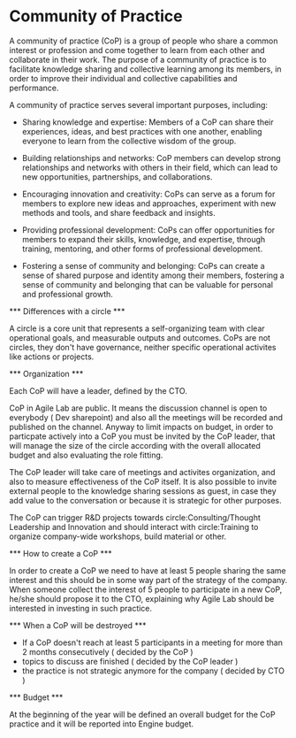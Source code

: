 # Community of Practice


A community of practice (CoP) is a group of people who share a common interest or profession and come together to learn from each other and collaborate in their work. The purpose of a community of practice is to facilitate knowledge sharing and collective learning among its members, in order to improve their individual and collective capabilities and performance.

A community of practice serves several important purposes, including:

* Sharing knowledge and expertise: Members of a CoP can share their experiences, ideas, and best practices with one another, enabling everyone to learn from the collective wisdom of the group.

* Building relationships and networks: CoP members can develop strong relationships and networks with others in their field, which can lead to new opportunities, partnerships, and collaborations.

* Encouraging innovation and creativity: CoPs can serve as a forum for members to explore new ideas and approaches, experiment with new methods and tools, and share feedback and insights.

* Providing professional development: CoPs can offer opportunities for members to expand their skills, knowledge, and expertise, through training, mentoring, and other forms of professional development.

* Fostering a sense of community and belonging: CoPs can create a sense of shared purpose and identity among their members, fostering a sense of community and belonging that can be valuable for personal and professional growth.




*** Differences with a circle ***

A circle is a core unit that represents a self-organizing team with clear operational goals, and measurable outputs and outcomes.
CoPs are not circles, they don't have governance, neither specific operational activites like actions or projects.



*** Organization ***

Each CoP will have a leader, defined by the CTO.

CoP in Agile Lab are public. It means the discussion channel is open to everybody ( Dev sharepoint) and also all the meetings will be recorded and published on the channel. Anyway to limit impacts on budget, in order to particpate actively into a CoP you must be invited by the CoP leader, that will manage the size of the circle according with the overall allocated budget and also evaluating the role fitting.

The CoP leader will take care of meetings and activites organization, and also to measure effectiveness of the CoP itself. It is also possible to invite external people to the knowledge sharing sessions as guest, in case they add value to the conversation or because it is strategic for other purposes.

The CoP can trigger R&D projects towards circle:Consulting/Thought Leadership and Innovation and should interact with circle:Training to organize company-wide workshops, build material or other.



*** How to create a CoP ***

In order to create a CoP we need to have at least 5 people sharing the same interest and this should be in some way part of the strategy of the company. When someone collect the interest of 5 people to participate in a new CoP, he/she should propose it to the CTO, explaining why Agile Lab should be interested in investing in such practice.



*** When a CoP will be destroyed ***

* If a CoP doesn't reach at least 5 participants in a meeting for more than 2 months consecutively ( decided by the CoP )
* topics to discuss are finished ( decided by the CoP leader )
* the practice is not strategic anymore for the company ( decided by CTO )



*** Budget ***

At the beginning of the year will be defined an overall budget for the CoP practice and it will be reported into Engine budget.




